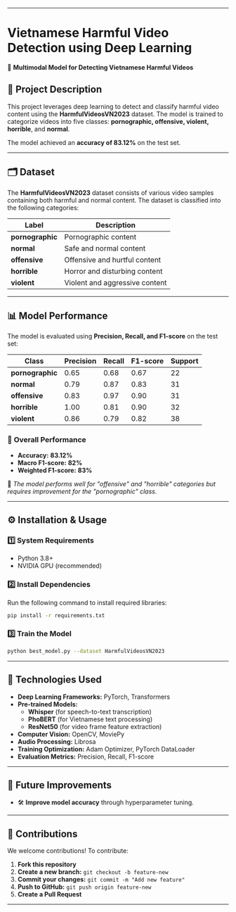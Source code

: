
---

# **Vietnamese Harmful Video Detection using Deep Learning**
🚀 **Multimodal Model for Detecting Vietnamese Harmful Videos**

## 📌 **Project Description**
This project leverages deep learning to detect and classify harmful video content using the **HarmfulVideosVN2023** dataset. The model is trained to categorize videos into five classes: **pornographic, offensive, violent, horrible**, and **normal**.

The model achieved an **accuracy of 83.12%** on the test set.

---

## 🗂 **Dataset**
The **HarmfulVideosVN2023** dataset consists of various video samples containing both harmful and normal content. The dataset is classified into the following categories:

| **Label**        | **Description** |
|-----------------|----------------------------------|
| **pornographic** | Pornographic content |
| **normal**       | Safe and normal content |
| **offensive**    | Offensive and hurtful content |
| **horrible**     | Horror and disturbing content |
| **violent**      | Violent and aggressive content |

---

## 📊 **Model Performance**
The model is evaluated using **Precision, Recall, and F1-score** on the test set:

| **Class**       | **Precision** | **Recall** | **F1-score** | **Support** |
|---------------|-------------|------------|-------------|------------|
| **pornographic** | 0.65 | 0.68 | 0.67 | 22 |
| **normal** | 0.79 | 0.87 | 0.83 | 31 |
| **offensive** | 0.83 | 0.97 | 0.90 | 31 |
| **horrible** | 1.00 | 0.81 | 0.90 | 32 |
| **violent** | 0.86 | 0.79 | 0.82 | 38 |

### 🎯 **Overall Performance**
- **Accuracy:** **83.12%**
- **Macro F1-score:** **82%**
- **Weighted F1-score:** **83%**

📌 *The model performs well for "offensive" and "horrible" categories but requires improvement for the "pornographic" class.*

---

## ⚙️ **Installation & Usage**
### 1️⃣ **System Requirements**
- Python 3.8+
- NVIDIA GPU (recommended)

### 2️⃣ **Install Dependencies**
Run the following command to install required libraries:
```sh
pip install -r requirements.txt
```

### 3️⃣ **Train the Model**
```sh
python best_model.py --dataset HarmfulVideosVN2023
```

---


## 📌 **Technologies Used**
- **Deep Learning Frameworks:** PyTorch, Transformers  
- **Pre-trained Models:**  
  - **Whisper** (for speech-to-text transcription)  
  - **PhoBERT** (for Vietnamese text processing)  
  - **ResNet50** (for video frame feature extraction)  
- **Computer Vision:** OpenCV, MoviePy  
- **Audio Processing:** Librosa  
- **Training Optimization:** Adam Optimizer, PyTorch DataLoader  
- **Evaluation Metrics:** Precision, Recall, F1-score  

---

## 🚀 **Future Improvements**
- 🛠 **Improve model accuracy** through hyperparameter tuning.

---

## 🤝 **Contributions**
We welcome contributions! To contribute:
1. **Fork this repository**
2. **Create a new branch:** `git checkout -b feature-new`
3. **Commit your changes:** `git commit -m "Add new feature"`
4. **Push to GitHub:** `git push origin feature-new`
5. **Create a Pull Request**

---
